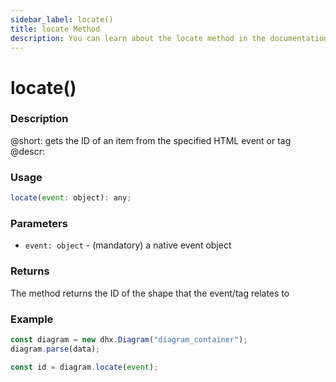 ```yaml
---
sidebar_label: locate()
title: locate Method
description: You can learn about the locate method in the documentation of the DHTMLX JavaScript Diagram library. Browse developer guides and API reference, try out code examples and live demos, and download a free 30-day evaluation version of DHTMLX Diagram.
---
```


# locate()

### Description

@short: gets the ID of an item from the specified HTML event or tag
@descr:

### Usage

~~~jsx
locate(event: object): any;
~~~

### Parameters

- `event: object` - (mandatory) a native event object

### Returns

The method returns the ID of the shape that the event/tag relates to

### Example

~~~jsx {4}
const diagram = new dhx.Diagram("diagram_container");
diagram.parse(data);

const id = diagram.locate(event);
~~~